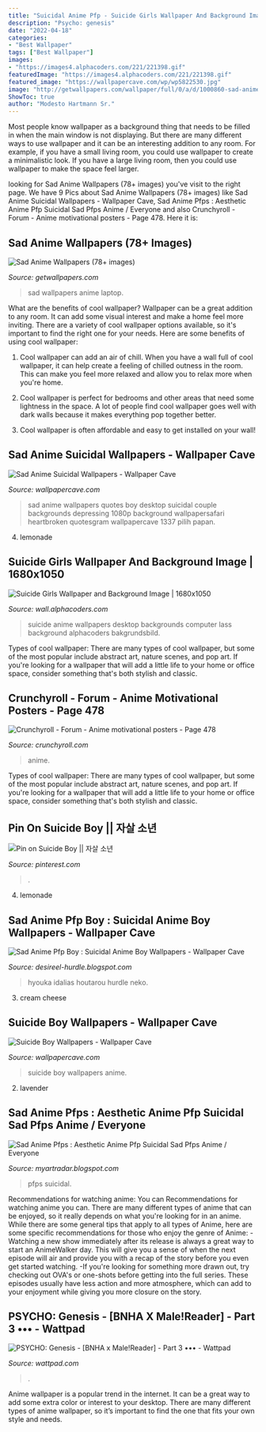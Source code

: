 ```yaml
---
title: "Suicidal Anime Pfp - Suicide Girls Wallpaper And Background Image"
description: "Psycho: genesis"
date: "2022-04-18"
categories:
- "Best Wallpaper"
tags: ["Best Wallpaper"]
images:
- "https://images4.alphacoders.com/221/221398.gif"
featuredImage: "https://images4.alphacoders.com/221/221398.gif"
featured_image: "https://wallpapercave.com/wp/wp5822530.jpg"
image: "http://getwallpapers.com/wallpaper/full/0/a/d/1000860-sad-anime-wallpapers-1920x1200-laptop.jpg"
ShowToc: true
author: "Modesto Hartmann Sr."
---
```



Most people know wallpaper as a background thing that needs to be filled in when the main window is not displaying. But there are many different ways to use wallpaper and it can be an interesting addition to any room. For example, if you have a small living room, you could use wallpaper to create a minimalistic look. If you have a large living room, then you could use wallpaper to make the space feel larger.

	

		
looking for Sad Anime Wallpapers (78+ images) you've visit to the right page. We have 9 Pics about Sad Anime Wallpapers (78+ images) like Sad Anime Suicidal Wallpapers - Wallpaper Cave, Sad Anime Pfps : Aesthetic Anime Pfp Suicidal Sad Pfps Anime / Everyone and also Crunchyroll - Forum - Anime motivational posters - Page 478. Here it is:
		
    
## Sad Anime Wallpapers (78+ Images)

<img loading=lazy src="http://getwallpapers.com/wallpaper/full/0/a/d/1000860-sad-anime-wallpapers-1920x1200-laptop.jpg" onerror="this.onerror=null;this.src='https://tse4.mm.bing.net/th?id=OIP.Bmm88J2rZWMd8XbNYYrX5wHaEo&amp;pid=15.1';" alt="Sad Anime Wallpapers (78+ images)">

_Source: getwallpapers.com_

>sad wallpapers anime laptop. 

	

What are the benefits of cool wallpaper?
Wallpaper can be a great addition to any room. It can add some visual interest and make a home feel more inviting. There are a variety of cool wallpaper options available, so it's important to find the right one for your needs. Here are some benefits of using cool wallpaper: 
1. Cool wallpaper can add an air of chill. When you have a wall full of cool wallpaper, it can help create a feeling of chilled outness in the room. This can make you feel more relaxed and allow you to relax more when you're home. 

2. Cool wallpaper is perfect for bedrooms and other areas that need some lightness in the space. A lot of people find cool wallpaper goes well with dark walls because it makes everything pop together better. 

3. Cool wallpaper is often affordable and easy to get installed on your wall!

    
## Sad Anime Suicidal Wallpapers - Wallpaper Cave

<img loading=lazy src="https://wallpapercave.com/wp/wp5822530.jpg" onerror="this.onerror=null;this.src='https://tse3.mm.bing.net/th?id=OIP.zrbJ0rC0D5RQ_jKQCST5BQHaF2&amp;pid=15.1';" alt="Sad Anime Suicidal Wallpapers - Wallpaper Cave">

_Source: wallpapercave.com_

>sad anime wallpapers quotes boy desktop suicidal couple backgrounds depressing 1080p background wallpapersafari heartbroken quotesgram wallpapercave 1337 pilih papan. 

	

4. lemonade 

    
## Suicide Girls Wallpaper And Background Image | 1680x1050

<img loading=lazy src="https://images4.alphacoders.com/221/221398.gif" onerror="this.onerror=null;this.src='https://tse4.mm.bing.net/th?id=OIP.OWai8W0uhR_bldIYEAwXMwHaEo&amp;pid=15.1';" alt="Suicide Girls Wallpaper and Background Image | 1680x1050">

_Source: wall.alphacoders.com_

>suicide anime wallpapers desktop backgrounds computer lass background alphacoders bakgrundsbild. 

	

Types of cool wallpaper:
There are many types of cool wallpaper, but some of the most popular include abstract art, nature scenes, and pop art. If you're looking for a wallpaper that will add a little life to your home or office space, consider something that's both stylish and classic.

    
## Crunchyroll - Forum - Anime Motivational Posters - Page 478

<img loading=lazy src="http://i160.photobucket.com/albums/t165/dark_angel_044/anime/suicide11.jpg" onerror="this.onerror=null;this.src='https://tse3.mm.bing.net/th?id=OIP.gITt_wwBNLGK8gnttqKqvQHaGU&amp;pid=15.1';" alt="Crunchyroll - Forum - Anime motivational posters - Page 478">

_Source: crunchyroll.com_

>anime. 

	

Types of cool wallpaper:
There are many types of cool wallpaper, but some of the most popular include abstract art, nature scenes, and pop art. If you're looking for a wallpaper that will add a little life to your home or office space, consider something that's both stylish and classic.

    
## Pin On Suicide Boy || 자살 소년

<img loading=lazy src="https://i.pinimg.com/736x/d5/0b/17/d50b171ee036273c289a01626a9d5e1c.jpg" onerror="this.onerror=null;this.src='https://tse3.mm.bing.net/th?id=OIP.UnAh6U8pBHmQPbGTrBsRYQHaHa&amp;pid=15.1';" alt="Pin on Suicide Boy || 자살 소년">

_Source: pinterest.com_

>. 

	

4. lemonade 

    
## Sad Anime Pfp Boy : Suicidal Anime Boy Wallpapers - Wallpaper Cave

<img loading=lazy src="https://i.pinimg.com/736x/4f/6b/76/4f6b7620a69dc872146cab97ecca98d5.jpg" onerror="this.onerror=null;this.src='https://tse3.mm.bing.net/th?id=OIP.y7W5v6gBllC8UqDqi826SQHaHb&amp;pid=15.1';" alt="Sad Anime Pfp Boy : Suicidal Anime Boy Wallpapers - Wallpaper Cave">

_Source: desireel-hurdle.blogspot.com_

>hyouka idalias houtarou hurdle neko. 

	

3. cream cheese 

    
## Suicide Boy Wallpapers - Wallpaper Cave

<img loading=lazy src="https://wallpapercave.com/wp/wp2571623.jpg" onerror="this.onerror=null;this.src='https://tse3.mm.bing.net/th?id=OIP.tXc0aT1E5k98A44gQ0un2QHaFj&amp;pid=15.1';" alt="Suicide Boy Wallpapers - Wallpaper Cave">

_Source: wallpapercave.com_

>suicide boy wallpapers anime. 

	

2. lavender 

    
## Sad Anime Pfps : Aesthetic Anime Pfp Suicidal Sad Pfps Anime / Everyone

<img loading=lazy src="https://i.pinimg.com/originals/f7/ac/4f/f7ac4f6a5652fd5ffe0114e467ff50c0.jpg" onerror="this.onerror=null;this.src='https://tse4.mm.bing.net/th?id=OIP.mzlkfMadgFm5zm-fh2nZpQHaHa&amp;pid=15.1';" alt="Sad Anime Pfps : Aesthetic Anime Pfp Suicidal Sad Pfps Anime / Everyone">

_Source: myartradar.blogspot.com_

>pfps suicidal. 

	

Recommendations for watching anime: You can
Recommendations for watching anime you can. There are many different types of anime that can be enjoyed, so it really depends on what you're looking for in an anime. While there are some general tips that apply to all types of Anime, here are some specific recommendations for those who enjoy the genre of Anime: 
-Watching a new show immediately after its release is always a great way to start an AnimeWalker day. This will give you a sense of when the next episode will air and provide you with a recap of the story before you even get started watching. 
-If you're looking for something more drawn out, try checking out OVA's or one-shots before getting into the full series. These episodes usually have less action and more atmosphere, which can add to your enjoyment while giving you more closure on the story.

    
## PSYCHO: Genesis - [BNHA X Male!Reader] - Part 3 ••• - Wattpad

<img loading=lazy src="https://em.wattpad.com/43a0d928d9260b9ea91e0295ba039b0512ad86d7/68747470733a2f2f73332e616d617a6f6e6177732e636f6d2f776174747061642d6d656469612d736572766963652f53746f7279496d6167652f3974525867676a6f3254614150413d3d2d3531393231393739312e313530376330383561353632663433623130393131303336313630362e676966?s=fit&amp;w=720&amp;h=720" onerror="this.onerror=null;this.src='https://tse3.mm.bing.net/th?id=OIP.HtCxc8arTPqk_0no-g6-bAFjCv&amp;pid=15.1';" alt="PSYCHO: Genesis - [BNHA x Male!Reader] - Part 3 ••• - Wattpad">

_Source: wattpad.com_

>. 

	

Anime wallpaper is a popular trend in the internet. It can be a great way to add some extra color or interest to your desktop. There are many different types of anime wallpaper, so it’s important to find the one that fits your own style and needs.

